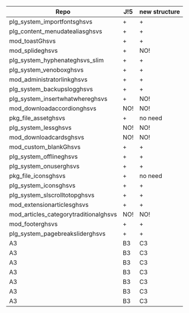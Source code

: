 
Repo | J!5 | new structure
---------|----------|---------
 plg_system_importfontsghsvs | + | +
 plg_content_menudatealiasghsvs | + | +
 mod_toastGhsvs | + | +
 mod_splideghsvs | + | NO!
 plg_system_hyphenateghsvs_slim | + | +
 plg_system_venoboxghsvs | + | +
 mod_administratorlinkghsvs | + | +
 plg_system_backupslogghsvs | + | +
 plg_system_insertwhatwhereghsvs | + | NO!
 mod_downloadaccordionghsvs | NO! | NO!
 pkg_file_assetghsvs | + | no need
 plg_system_lessghsvs | NO! | NO!
 mod_downloadcardsghsvs | NO! | NO!
 mod_custom_blankGhsvs | + | +
 plg_system_offlineghsvs | + | +
 plg_system_onuserghsvs | + | +
 pkg_file_iconsghsvs | + | no need
 plg_system_iconsghsvs | + | +
 plg_system_slscrolltotopghsvs  | + | +
 mod_extensionarticlesghsvs | + | +
 mod_articles_categorytraditionalghsvs | NO! | NO!
 mod_footerghsvs | + | +
 plg_system_pagebreaksliderghsvs | + | +
 A3 | B3 | C3
 A3 | B3 | C3
 A3 | B3 | C3
 A3 | B3 | C3
 A3 | B3 | C3
 A3 | B3 | C3
 A3 | B3 | C3
